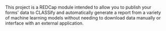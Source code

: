 This project is a REDCap module intended to allow you to publish your forms' data to CLASSify and automatically generate a report from a variety of machine learning models without needing to download data manually or interface with an external application.